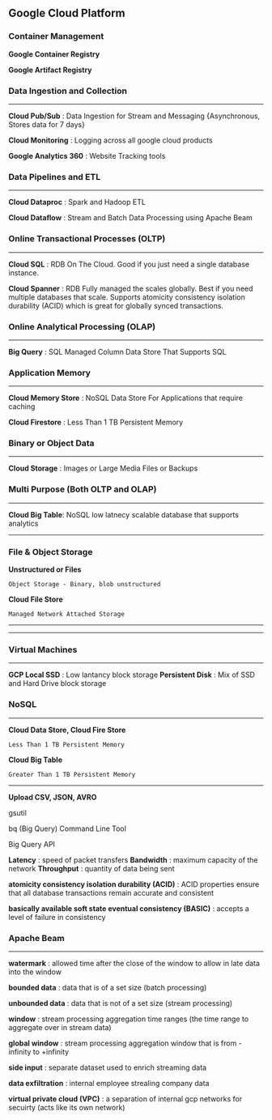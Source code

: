 ## Google Cloud Platform

### Container Management

**Google Container Registry**

**Google Artifact Registry**

### Data Ingestion and Collection
---
**Cloud Pub/Sub** : Data Ingestion for Stream and Messaging {Asynchronous, 
Stores data for 7 days}

**Cloud Monitoring** : Logging across all google cloud products

**Google Analytics 360** : Website Tracking tools

### Data Pipelines and ETL
---

**Cloud Dataproc** : Spark and Hadoop ETL

**Cloud Dataflow** : Stream and Batch Data Processing using Apache Beam

### Online Transactional Processes (OLTP)
---
**Cloud SQL** : RDB On The Cloud. Good if you just need a single database instance.

**Cloud Spanner** : RDB Fully managed the scales globally. Best if you need multiple databases that scale. Supports atomicity consistency isolation durability (ACID) which is great for globally synced transactions.

### Online Analytical Processing (OLAP)
---
**Big Query** : SQL Managed Column Data Store That Supports SQL

### Application Memory
---

**Cloud Memory Store** : NoSQL Data Store For Applications that require caching

**Cloud Firestore** : Less Than 1 TB Persistent Memory

### Binary or Object Data
---

**Cloud Storage** : Images or Large Media Files or Backups

### Multi Purpose (Both OLTP and OLAP)
---
**Cloud Big Table**: NoSQL low latnecy scalable database that supports analytics

---
### File & Object Storage

**Unstructured or Files**


    Object Storage - Binary, blob unstructured

**Cloud File Store**

    Managed Network Attached Storage

---
---

### Virtual Machines
---
**GCP Local SSD** : Low lantancy block storage
**Persistent Disk** : Mix of SSD and Hard Drive block storage

### NoSQL
---

**Cloud Data Store, Cloud Fire Store**

    Less Than 1 TB Persistent Memory

**Cloud Big Table**

    Greater Than 1 TB Persistent Memory
---

**Upload CSV, JSON, AVRO**

gsutil

bq (Big Query) Command Line Tool

Big Query API


**Latency** : speed of packet transfers
**Bandwidth** : maximum capacity of the network
**Throughput** : quantity of data being sent

**atomicity consistency isolation durability (ACID)** : ACID properties ensure that all database transactions remain accurate and consistent

**basically available soft state eventual consistency (BASIC)** : accepts a level of failure in consistency


### Apache Beam
---

**watermark** : allowed time after the close of the window to allow in late data into the window

**bounded data** : data that is of a set size (batch processing)

**unbounded data** : data that is not of a set size (stream processing)

**window** : stream processing aggregation time ranges (the time range to aggregate over in stream data)

**global window** : stream processing aggregation window that is from -infinity to +infinity

**side input** : separate dataset used to enrich streaming data 

**data exfiltration** : internal employee strealing company data

**virtual private cloud (VPC)** : a separation of internal gcp networks for secuirty (acts like its own network) 
